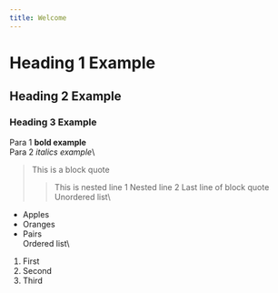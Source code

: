 ```yaml
---
title: Welcome
---
```

# Heading 1 Example
## Heading 2 Example
### Heading 3 Example
Para 1 **bold example**\
Para 2 *italics example*\
> This is a block quote
> > This is nested line 1
> > Nested line 2
> Last line of block quote\
Unordered list\
* Apples
* Oranges
* Pairs\
Ordered list\
1. First
2. Second
3. Third

